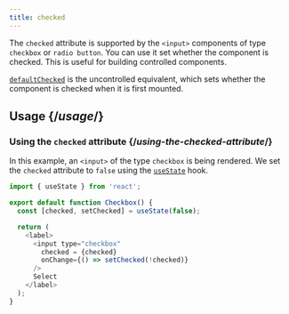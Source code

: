 ```yaml
---
title: checked
---
```


<Intro>

The `checked` attribute is supported by the `<input>` components of type `checkbox` or `radio button`. You can use it set whether the component is checked. This is useful for building controlled components.

[`defaultChecked`](/apis/react-dom/attributes/defaultChecked) is the uncontrolled equivalent, which sets whether the component is checked when it is first mounted.

</Intro>

<InlineToc />

## Usage {/*usage*/}

### Using the `checked` attribute {/*using-the-checked-attribute*/}

In this example, an `<input>` of the type `checkbox` is being rendered. We set the `checked` attribute to `false` using the [`useState`](/apis/react/useState) hook.

<Sandpack>

``` js
import { useState } from 'react';

export default function Checkbox() {
  const [checked, setChecked] = useState(false);

  return (
    <label>
      <input type="checkbox"
        checked = {checked}
        onChange={() => setChecked(!checked)}
      />
      Select
    </label>
  );
}

```
</Sandpack>
